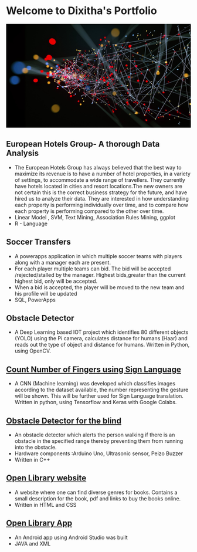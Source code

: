 #  Welcome to Dixitha's Portfolio
![](/images/0_jIs_tZgkrfut42KS.jpg)


## European Hotels Group- A thorough Data Analysis
* The European Hotels Group has always believed that the best way to maximize its revenue is to have a number of hotel properties, in a variety of settings, to accommodate a wide range of travellers. They currently have hotels located in cities and resort locations.The new owners are not certain this is the correct business strategy for the future, 
and have hired us to analyze their data. They are interested in how understanding each property is performing individually over time, and to compare how each property is performing compared to the other over time.
* Linear Model , SVM, Text Mining, Association Rules Mining, ggplot
* R - Language

## Soccer Transfers
* A powerapps application in which multiple soccer teams with players along with a manager each are present.
* For each player multiple teams can bid. The bid will be accepted /rejected/stalled by the manager. Highest bids,greater than the current highest bid, only will be accepted.
* When a bid is accepted, the player will be moved to the new team and his profile will be updated
* SQL, PowerApps


## Obstacle Detector
* A Deep Learning based IOT project which identifies 80 different objects (YOLO) using the Pi camera, calculates distance for humans (Haar) and 
  reads out the type of object and distance for humans. Written in Python, using OpenCV.


## [Count Number of Fingers using Sign Language](https://github.com/dixithak/StaticHandGesture)
* A CNN (Machine learning) was developed which classifies images according to the dataset available, the number representing the gesture will 
be shown. This will be further used for Sign Language translation. Written in python, using Tensorflow and Keras with Google Colabs.


## [Obstacle Detector for the blind](https://github.com/dixithak/Obstacle_Detector)
* An obstacle detector which alerts the person walking if there is an obstacle in the specified range thereby preventing them from running into the obstacle. 
* Hardware components :Arduino Uno, Ultrasonic sensor, Peizo Buzzer
* Written in C++ 


## [Open Library website](https://github.com/dixithak/OpenLibrary_web)
* A website where one can find diverse genres for books. Contains a small description for the book, pdf and links to buy the books online.
* Written in HTML and CSS


## [Open Library App](https://github.com/dixithak/OpenLibrary_app)
* An Android app using Android Studio was built
* JAVA and XML
